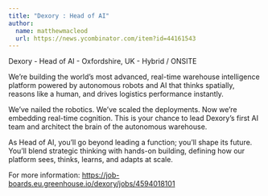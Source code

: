 ```yaml
---
title: "Dexory : Head of AI"
author:
  name: matthewmacleod
  url: https://news.ycombinator.com/item?id=44161543
---
```


<JobNavigation />

Dexory - Head of AI - Oxfordshire, UK - Hybrid &#x2F; ONSITE

We’re building the world’s most advanced, real-time warehouse intelligence platform powered by autonomous robots and AI that thinks spatially, reasons like a human, and drives logistics performance instantly.

We’ve nailed the robotics. We’ve scaled the deployments. Now we’re embedding real-time cognition. This is your chance to lead Dexory’s first AI team and architect the brain of the autonomous warehouse.

As Head of AI, you’ll go beyond leading a function; you’ll shape its future. You’ll blend strategic thinking with hands-on building, defining how our platform sees, thinks, learns, and adapts at scale.

For more information: <a href="https:&#x2F;&#x2F;job-boards.eu.greenhouse.io&#x2F;dexory&#x2F;jobs&#x2F;4594018101" rel="nofollow">https:&#x2F;&#x2F;job-boards.eu.greenhouse.io&#x2F;dexory&#x2F;jobs&#x2F;4594018101</a>
<JobApplication />
